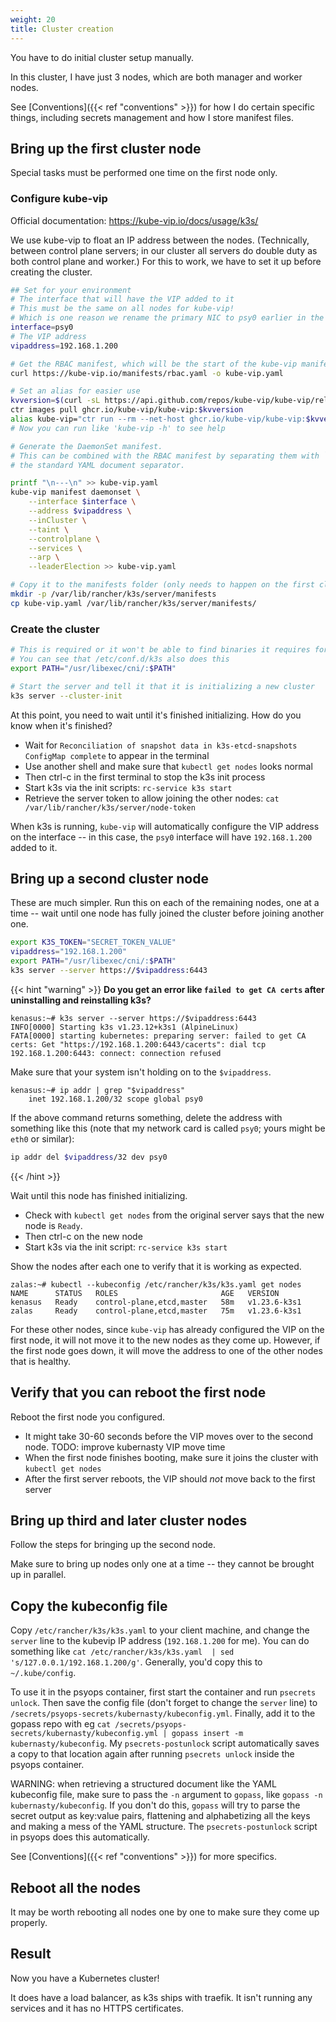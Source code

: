 ```yaml
---
weight: 20
title: Cluster creation
---
```


You have to do initial cluster setup manually.

In this cluster, I have just 3 nodes, which are both manager and worker nodes.

See [Conventions]({{< ref "conventions" >}}) for how I do certain specific things,
including secrets management and how I store manifest files.

## Bring up the first cluster node

Special tasks must be performed one time on the first node only.

### Configure kube-vip

Official documentation: <https://kube-vip.io/docs/usage/k3s/>

We use kube-vip to float an IP address between the nodes.
(Technically, between control plane servers; in our cluster all servers do double duty as both control plane and worker.)
For this to work, we have to set it up before creating the cluster.

```sh
## Set for your environment
# The interface that will have the VIP added to it
# This must be the same on all nodes for kube-vip!
# Which is one reason we rename the primary NIC to psy0 earlier in the boot process.
interface=psy0
# The VIP address
vipaddress=192.168.1.200

# Get the RBAC manifest, which will be the start of the kube-vip manifest
curl https://kube-vip.io/manifests/rbac.yaml -o kube-vip.yaml

# Set an alias for easier use
kvversion=$(curl -sL https://api.github.com/repos/kube-vip/kube-vip/releases | jq -r ".[0].name")
ctr images pull ghcr.io/kube-vip/kube-vip:$kvversion
alias kube-vip="ctr run --rm --net-host ghcr.io/kube-vip/kube-vip:$kvversion vip /kube-vip"
# Now you can run like 'kube-vip -h' to see help

# Generate the DaemonSet manifest.
# This can be combined with the RBAC manifest by separating them with `\n---\n`,
# the standard YAML document separator.

printf "\n---\n" >> kube-vip.yaml
kube-vip manifest daemonset \
    --interface $interface \
    --address $vipaddress \
    --inCluster \
    --taint \
    --controlplane \
    --services \
    --arp \
    --leaderElection >> kube-vip.yaml

# Copy it to the manifests folder (only needs to happen on the first cluster member)
mkdir -p /var/lib/rancher/k3s/server/manifests
cp kube-vip.yaml /var/lib/rancher/k3s/server/manifests/
```

### Create the cluster

```sh
# This is required or it won't be able to find binaries it requires for networking
# You can see that /etc/conf.d/k3s also does this
export PATH="/usr/libexec/cni/:$PATH"

# Start the server and tell it that it is initializing a new cluster
k3s server --cluster-init
```

At this point, you need to wait until it's finished initializing.
How do you know when it's finished?

* Wait for `Reconciliation of snapshot data in k3s-etcd-snapshots ConfigMap complete` to appear in the terminal
* Use another shell and make sure that `kubectl get nodes` looks normal
* Then ctrl-c in the first terminal to stop the k3s init process
* Start k3s via the init scripts: `rc-service k3s start`
* Retrieve the server token to allow joining the other nodes: `cat /var/lib/rancher/k3s/server/node-token`

When k3s is running, `kube-vip` will automatically configure the VIP address on the interface --
in this case, the `psy0` interface will have `192.168.1.200` added to it.

## Bring up a second cluster node

These are much simpler.
Run this on each of the remaining nodes, one at a time --
wait until one node has fully joined the cluster before joining another one.

```sh
export K3S_TOKEN="SECRET_TOKEN_VALUE"
vipaddress="192.168.1.200"
export PATH="/usr/libexec/cni/:$PATH"
k3s server --server https://$vipaddress:6443
```

{{< hint "warning" >}}
**Do you get an error like `failed to get CA certs` after uninstalling and reinstalling k3s?**

```text
kenasus:~# k3s server --server https://$vipaddress:6443
INFO[0000] Starting k3s v1.23.12+k3s1 (AlpineLinux)
FATA[0000] starting kubernetes: preparing server: failed to get CA certs: Get "https://192.168.1.200:6443/cacerts": dial tcp 192.168.1.200:6443: connect: connection refused
```

Make sure that your system isn't holding on to the `$vipaddress`.

```text
kenasus:~# ip addr | grep "$vipaddress"
    inet 192.168.1.200/32 scope global psy0
```

If the above command returns something, delete the address with something like this
(note that my network card is called `psy0`; yours might be `eth0` or similar):

```sh
ip addr del $vipaddress/32 dev psy0
```

{{< /hint >}}

Wait until this node has finished initializing.

* Check with `kubectl get nodes` from the original server says that the new node is `Ready`.
* Then ctrl-c on the new node
* Start k3s via the init script: `rc-service k3s start`

Show the nodes after each one to verify that it is working as expected.

```
zalas:~# kubectl --kubeconfig /etc/rancher/k3s/k3s.yaml get nodes
NAME      STATUS   ROLES                       AGE   VERSION
kenasus   Ready    control-plane,etcd,master   58m   v1.23.6-k3s1
zalas     Ready    control-plane,etcd,master   75m   v1.23.6-k3s1
```

For these other nodes, since `kube-vip` has already configured the VIP on the first node,
it will not move it to the new nodes as they come up.
However, if the first node goes down,
it will move the address to one of the other nodes that is healthy.

## Verify that you can reboot the first node

Reboot the first node you configured.

* It might take 30-60 seconds before the VIP moves over to the second node.
  TODO: improve kubernasty VIP move time
* When the first node finishes booting, make sure it joins the cluster with `kubectl get nodes`
* After the first server reboots, the VIP should _not_ move back to the first server

## Bring up third and later cluster nodes

Follow the steps for bringing up the second node.

Make sure to bring up nodes only one at a time -- they cannot be brought up in parallel.

## Copy the kubeconfig file

Copy `/etc/rancher/k3s/k3s.yaml` to your client machine,
and change the `server` line to the kubevip IP address (`192.168.1.200` for me).
You can do something like `cat /etc/rancher/k3s/k3s.yaml  | sed 's/127.0.0.1/192.168.1.200/g'`.
Generally, you'd copy this to `~/.kube/config`.

To use it in the psyops container,
first start the container and run `psecrets unlock`.
Then save the config file (don't forget to change the `server` line)
to `/secrets/psyops-secrets/kubernasty/kubeconfig.yml`.
Finally, add it to the gopass repo with eg
`cat /secrets/psyops-secrets/kubernasty/kubeconfig.yml | gopass insert -m kubernasty/kubeconfig`.
My `psecrets-postunlock` script automatically saves a copy to that location again
after running `psecrets unlock` inside the psyops container.

WARNING: when retrieving a structured document like the YAML kubeconfig file,
make sure to pass the `-n` argument to `gopass`, like
`gopass -n kubernasty/kubeconfig`.
If you don't do this, `gopass` will try to parse the secret output as key:value pairs,
flattening and alphabetizing all the keys and making a mess of the YAML structure.
The `psecrets-postunlock` script in psyops does this automatically.

See [Conventions]({{< ref "conventions" >}}) for more specifics.

## Reboot all the nodes

It may be worth rebooting all nodes one by one to make sure they come up properly.

## Result

Now you have a Kubernetes cluster!

It does have a load balancer, as k3s ships with traefik.
It isn't running any services and it has no HTTPS certificates.
